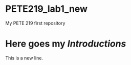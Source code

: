 # PETE219_lab1_new
My PETE 219 first repository

# Here goes my _Introductions_
This is a new line.
